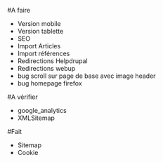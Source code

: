 #A faire
- Version mobile
- Version tablette
- SEO
- Import Articles
- Import références
- Redirections Helpdrupal
- Redirections webup
- bug scroll sur page de base avec image header
- bug homepage firefox


#A vérifier
- google_analytics
- XMLSitemap



#Fait
- Sitemap
- Cookie
